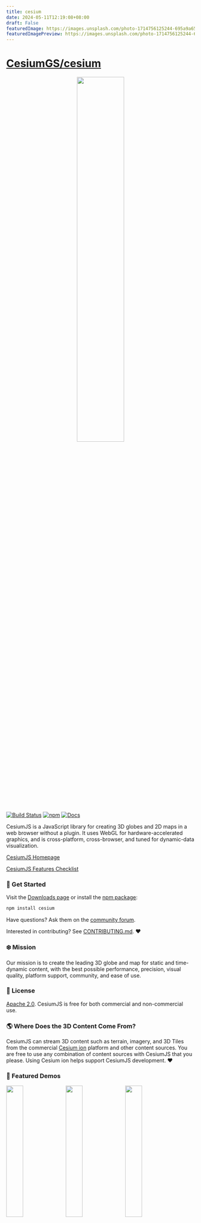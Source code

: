 ```yaml
---
title: cesium
date: 2024-05-11T12:19:08+08:00
draft: False
featuredImage: https://images.unsplash.com/photo-1714756125244-695a9a65049e?ixid=M3w0NjAwMjJ8MHwxfHJhbmRvbXx8fHx8fHx8fDE3MTU0MDA5Njl8&ixlib=rb-4.0.3
featuredImagePreview: https://images.unsplash.com/photo-1714756125244-695a9a65049e?ixid=M3w0NjAwMjJ8MHwxfHJhbmRvbXx8fHx8fHx8fDE3MTU0MDA5Njl8&ixlib=rb-4.0.3
---
```


# [CesiumGS/cesium](https://github.com/CesiumGS/cesium)

<p align="center">
<img src="https://github.com/CesiumGS/cesium/wiki/logos/Cesium_Logo_Color.jpg" width="50%" />
</p>

[![Build Status](https://travis-ci.com/CesiumGS/cesium.svg?branch=main)](https://travis-ci.com/CesiumGS/cesium)
[![npm](https://img.shields.io/npm/v/cesium)](https://www.npmjs.com/package/cesium)
[![Docs](https://img.shields.io/badge/docs-online-orange.svg)](https://cesium.com/learn/)

CesiumJS is a JavaScript library for creating 3D globes and 2D maps in a web browser without a plugin. It uses WebGL for hardware-accelerated graphics, and is cross-platform, cross-browser, and tuned for dynamic-data visualization.

[CesiumJS Homepage](https://cesium.com/cesiumjs)

[CesiumJS Features Checklist](https://github.com/CesiumGS/cesium/wiki/CesiumJS-Features-Checklist)

### :rocket: Get Started

Visit the [Downloads page](https://cesium.com/downloads/) or install the [npm package](https://www.npmjs.com/package/cesium):

```sh
npm install cesium
```

Have questions? Ask them on the [community forum](https://community.cesium.com/).

Interested in contributing? See [CONTRIBUTING.md](CONTRIBUTING.md). :heart:

### :snowflake: Mission

Our mission is to create the leading 3D globe and map for static and time-dynamic content, with the best possible performance, precision, visual quality, platform support, community, and ease of use.

### :green_book: License

[Apache 2.0](http://www.apache.org/licenses/LICENSE-2.0.html). CesiumJS is free for both commercial and non-commercial use.

### :earth_americas: Where Does the 3D Content Come From?

CesiumJS can stream 3D content such as terrain, imagery, and 3D Tiles from the commercial [Cesium ion](https://cesium.com/blog/2018/03/01/hello-cesium-ion/)
platform and other content sources. You are free to use any combination of content sources with CesiumJS that you please.
Using Cesium ion helps support CesiumJS development. :heart:

### :clap: Featured Demos

<p>
<a href="https://cesium.com/blog/2018/08/21/cybercity/"><img src="https://images.prismic.io/cesium/2018-08-21-cover.jpg" width="30%" /></a>&nbsp;
<a href="https://apps.agi.com/SatelliteViewer/?Status=Operational"><img src="https://images.prismic.io/cesium/2018-03-29-comspoc-cover.jpg" width="30%" /></a>&nbsp;
<a href="https://cesium.com/blog/2018/02/05/historic-pharsalia-cabin-point-cloud/"><img src="https://images.prismic.io/cesium/2018-02-05-cover.jpg" width="30%" /></a>&nbsp;
<a href="https://cesium.com/blog/2017/12/12/onesky/"><img src="https://images.prismic.io/cesium/2017-12-12-cover.jpg" width="30%" /></a>&nbsp;
<a href="https://cesium.com/blog/2017/11/20/nasa-storm-virtual-globe/"><img src="https://images.prismic.io/cesium/2017-11-20-cover.jpg" width="30%" /></a>&nbsp;
<a href="https://cesium.com/blog/2017/11/16/gefs/"><img src="https://images.prismic.io/cesium/2017-11-16-cover.jpg" width="30%" /></a>&nbsp;
<a href="https://cesium.com/blog/2019/01/04/norad-tracks-santa/"><img src="https://images.prismic.io/cesium/2019-01-04-cover.jpg" width="30%" /></a>&nbsp;
<a href="https://cesium.com/blog/2017/07/23/drcog/"><img src="https://images.prismic.io/cesium/2017-07-23-cover.jpg" width="30%" /></a>&nbsp;
<a href="https://demos.cesium.com/NewYork/"><img src="https://images.prismic.io/cesium/2017-05-05-nyc-cover.jpg" width="30%" /></a>&nbsp;
<a href="https://cesium.com/blog/2018/09/27/swisstopo-live/"><img src="https://images.prismic.io/cesium/2018-09-27-cover.jpg" width="30%" /></a>&nbsp;
<a href="https://cesium.com/blog/2016/12/12/stk-czml/"><img src="https://images.prismic.io/cesium/2016-12-12-cover.jpg" width="30%" /></a>&nbsp;
<a href="https://cesium.com/blog/2016/09/29/contextcapture/"><img src="https://images.prismic.io/cesium/2016-09-29-cover.jpg" width="30%" /></a>&nbsp;
<a href="https://cesium.com/blog/2016/04/20/flightradar24/"><img src="https://images.prismic.io/cesium/2016-04-20-cover.jpg" width="30%" /></a>&nbsp;
<a href="https://cesium.com/blog/2016/02/03/fodarearth/"><img src="https://images.prismic.io/cesium/2016-02-03-cover.jpg" width="30%" /></a>&nbsp;
<a href="https://cesium.com/blog/2015/08/19/mars-trek/"><img src="https://images.prismic.io/cesium/2015-08-19-cover.jpg" width="30%" /></a>&nbsp;
<a href="https://cesium.com/blog/2015/07/16/hiroshima-archive/"><img src="https://images.prismic.io/cesium/2015-07-16-cover.jpg" width="30%" /></a>&nbsp;
<a href="https://cesium.com/blog/2019/06/13/red-bull-x-alps-in-cesium/"><img src="https://images.prismic.io/cesium/2015-10-02-cover.jpg" width="30%" /></a>&nbsp;
<br/>
<br/>
</p>
<h4><a href="https://cesium.com/blog/categories/userstories">See all demos</a></h4>
